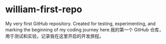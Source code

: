 # william-first-repo
My very first GitHub repository. Created for testing, experimenting, and marking the beginning of my coding journey here.我的第一个 GitHub 仓库，用于测试和实验，记录我在这里开启的开发旅程。
